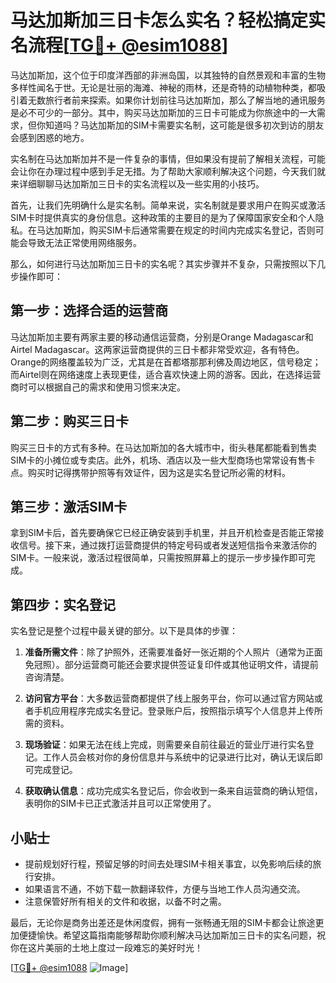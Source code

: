 # 马达加斯加三日卡怎么实名？轻松搞定实名流程[[TG💪+ @esim1088](https://t.me/s/esim1088)]

马达加斯加，这个位于印度洋西部的非洲岛国，以其独特的自然景观和丰富的生物多样性闻名于世。无论是壮丽的海滩、神秘的雨林，还是奇特的动植物种类，都吸引着无数旅行者前来探索。如果你计划前往马达加斯加，那么了解当地的通讯服务是必不可少的一部分。其中，购买马达加斯加的三日卡可能成为你旅途中的一大需求，但你知道吗？马达加斯加的SIM卡需要实名制，这可能是很多初次到访的朋友会感到困惑的地方。

实名制在马达加斯加并不是一件复杂的事情，但如果没有提前了解相关流程，可能会让你在办理过程中感到手足无措。为了帮助大家顺利解决这个问题，今天我们就来详细聊聊马达加斯加三日卡的实名流程以及一些实用的小技巧。

首先，让我们先明确什么是实名制。简单来说，实名制就是要求用户在购买或激活SIM卡时提供真实的身份信息。这种政策的主要目的是为了保障国家安全和个人隐私。在马达加斯加，购买SIM卡后通常需要在规定的时间内完成实名登记，否则可能会导致无法正常使用网络服务。

那么，如何进行马达加斯加三日卡的实名呢？其实步骤并不复杂，只需按照以下几步操作即可：

## 第一步：选择合适的运营商

马达加斯加主要有两家主要的移动通信运营商，分别是Orange Madagascar和Airtel Madagascar。这两家运营商提供的三日卡都非常受欢迎，各有特色。Orange的网络覆盖较为广泛，尤其是在首都塔那那利佛及周边地区，信号稳定；而Airtel则在网络速度上表现更佳，适合喜欢快速上网的游客。因此，在选择运营商时可以根据自己的需求和使用习惯来决定。

## 第二步：购买三日卡

购买三日卡的方式有多种。在马达加斯加的各大城市中，街头巷尾都能看到售卖SIM卡的小摊位或专卖店。此外，机场、酒店以及一些大型商场也常常设有售卡点。购买时记得携带护照等有效证件，因为这是实名登记所必需的材料。

## 第三步：激活SIM卡

拿到SIM卡后，首先要确保它已经正确安装到手机里，并且开机检查是否能正常接收信号。接下来，通过拨打运营商提供的特定号码或者发送短信指令来激活你的SIM卡。一般来说，激活过程很简单，只需按照屏幕上的提示一步步操作即可完成。

## 第四步：实名登记

实名登记是整个过程中最关键的部分。以下是具体的步骤：

1. **准备所需文件**：除了护照外，还需要准备好一张近期的个人照片（通常为正面免冠照）。部分运营商可能还会要求提供签证复印件或其他证明文件，请提前咨询清楚。
   
2. **访问官方平台**：大多数运营商都提供了线上服务平台，你可以通过官方网站或者手机应用程序完成实名登记。登录账户后，按照指示填写个人信息并上传所需的资料。

3. **现场验证**：如果无法在线上完成，则需要亲自前往最近的营业厅进行实名登记。工作人员会核对你的身份信息并与系统中的记录进行比对，确认无误后即可完成登记。

4. **获取确认信息**：成功完成实名登记后，你会收到一条来自运营商的确认短信，表明你的SIM卡已正式激活并且可以正常使用了。

## 小贴士

- 提前规划好行程，预留足够的时间去处理SIM卡相关事宜，以免影响后续的旅行安排。
- 如果语言不通，不妨下载一款翻译软件，方便与当地工作人员沟通交流。
- 注意保管好所有相关的文件和收据，以备不时之需。

最后，无论你是商务出差还是休闲度假，拥有一张畅通无阻的SIM卡都会让旅途更加便捷愉快。希望这篇指南能够帮助你顺利解决马达加斯加三日卡的实名问题，祝你在这片美丽的土地上度过一段难忘的美好时光！

[[TG💪+ @esim1088](https://t.me/s/esim1088) ![Image](https://i.postimg.cc/4NQfJmqS/Snipaste-2025-05-13-00-14-12.png)]